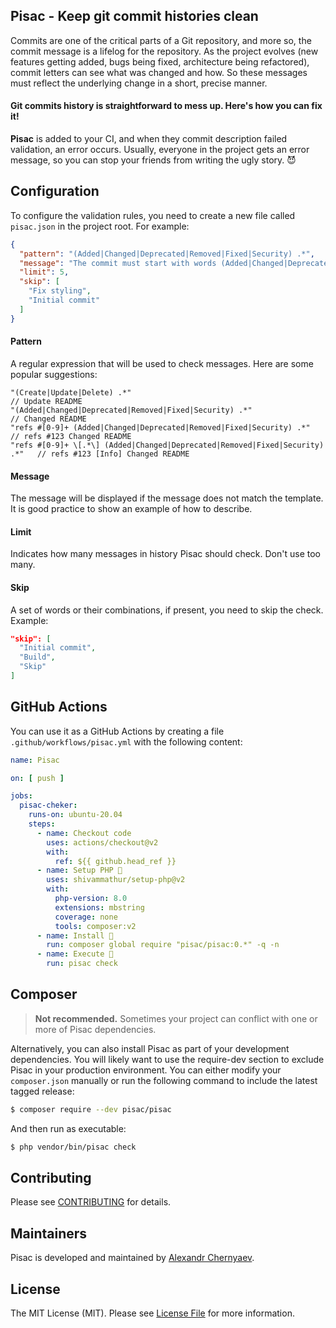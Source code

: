 ## Pisac - Keep git commit histories clean


Commits are one of the critical parts of a Git repository, and more so, the commit message is a lifelog for the repository. As the project evolves (new features getting added, bugs being fixed, architecture being refactored), commit letters can see what was changed and how. So these messages must reflect the underlying change in a short, precise manner.


#### Git commits history is straightforward to mess up. Here's how you can fix it!


**Pisac** is added to your CI, and when they commit description failed validation, an error occurs. Usually, everyone in the project gets an error message, so you can stop your friends from writing the ugly story. 😈


## Configuration

To configure the validation rules, you need to create a new file called `pisac.json` in the project root. For example:

```json
{
  "pattern": "(Added|Changed|Deprecated|Removed|Fixed|Security) .*",
  "message": "The commit must start with words (Added|Changed|Deprecated|Removed|Fixed|Security)",
  "limit": 5,
  "skip": [
    "Fix styling",
    "Initial commit"
  ]
}
```

#### Pattern

A regular expression that will be used to check messages. Here are some popular suggestions:

```
"(Create|Update|Delete) .*"                                                  // Update README
"(Added|Changed|Deprecated|Removed|Fixed|Security) .*"                       // Changed README
"refs #[0-9]+ (Added|Changed|Deprecated|Removed|Fixed|Security) .*"          // refs #123 Changed README
"refs #[0-9]+ \[.*\] (Added|Changed|Deprecated|Removed|Fixed|Security) .*"   // refs #123 [Info] Changed README
```

#### Message

The message will be displayed if the message does not match the template. It is good practice to show an example of how to describe.

#### Limit

Indicates how many messages in history Pisac should check. Don't use too many.

#### Skip

A set of words or their combinations, if present, you need to skip the check. Example:

```json
"skip": [
  "Initial commit",
  "Build",
  "Skip"
]
```


## GitHub Actions

You can use it as a GitHub Actions by creating a file `.github/workflows/pisac.yml` with the following content:

```yaml
name: Pisac

on: [ push ]

jobs:
  pisac-cheker:
    runs-on: ubuntu-20.04
    steps:
      - name: Checkout code
        uses: actions/checkout@v2
        with:
          ref: ${{ github.head_ref }}
      - name: Setup PHP 🔧
        uses: shivammathur/setup-php@v2
        with:
          php-version: 8.0
          extensions: mbstring
          coverage: none
          tools: composer:v2
      - name: Install 👀
        run: composer global require "pisac/pisac:0.*" -q -n
      - name: Execute 🔧
        run: pisac check
```

## Composer

> **Not recommended.** Sometimes your project can conflict with one or more of Pisac dependencies.

Alternatively, you can also install Pisac as part of your development dependencies. You will likely want to use the require-dev section to exclude Pisac in your production environment. You can either modify your `composer.json` manually or run the following command to include the latest tagged release:

```bash
$ composer require --dev pisac/pisac
```

And then run as executable:

```bash
$ php vendor/bin/pisac check
```

## Contributing

Please see [CONTRIBUTING](CONTRIBUTING.md) for details.

## Maintainers

Pisac is developed and maintained by [Alexandr Chernyaev](https://github.com/tabuna).

## License

The MIT License (MIT). Please see [License File](LICENSE.md) for more information.

